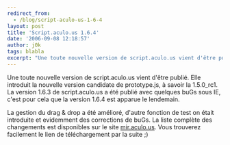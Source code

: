 ```yaml
---
redirect_from:
  - /blog/script-aculo-us-1-6-4
layout: post
title: 'Script.aculo.us 1.6.4'
date: '2006-09-08 12:18:57'
author: j0k
tags: blabla
excerpt: "Une toute nouvelle version de script.aculo.us vient d'être publié.     \nElle introduit la nouvelle version candidate de prototype.js, à savoir la 1.5.0_rc1.   La version 1.6.3 de script.aculo.us a été publié avec quelques buGs sous IE, c'est pour cela que la version 1.6.4 est apparue le lendemain.  \n  \nLa gestion du drag &amp; drop a été      …"
---
```


Une toute nouvelle version de script.aculo.us vient d'être publié.
Elle introduit la nouvelle version candidate de prototype.js, à savoir la 1.5.0_rc1.   La version 1.6.3 de script.aculo.us a été publié avec quelques buGs sous IE, c'est pour cela que la version 1.6.4 est apparue le lendemain.

La gestion du drag &amp; drop a été amélioré, d'autre fonction de test on était introduite et evidemment des corrections de buGs.   La liste complète des changements est disponibles sur le site [mir.aculo.us](http://mir.aculo.us/articles/2006/09/06/script-aculo-us-1-6-4). Vous trouverez facilement le lien de téléchargement par la suite ;)
